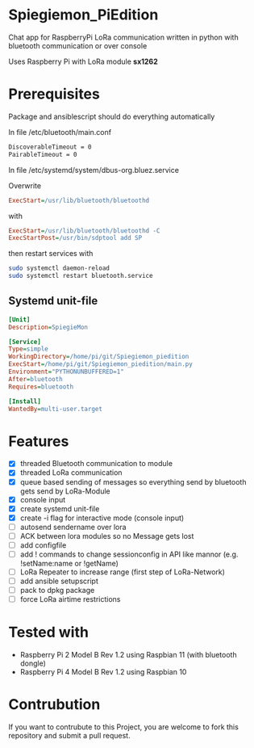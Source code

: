 # Spiegiemon_PiEdition

Chat app for RaspberryPi LoRa communication written in python with bluetooth communication or over console

Uses Raspberry Pi with LoRa module **sx1262**

# Prerequisites

Package and ansiblescript should do everything automatically

In file /etc/bluetooth/main.conf

```txt
DiscoverableTimeout = 0
PairableTimeout = 0
```


In file /etc/systemd/system/dbus-org.bluez.service

Overwrite 
```ini
ExecStart=/usr/lib/bluetooth/bluetoothd
```
with
```ini
ExecStart=/usr/lib/bluetooth/bluetoothd -C
ExecStartPost=/usr/bin/sdptool add SP
```

then restart services with 

```bash
sudo systemctl daemon-reload
sudo systemctl restart bluetooth.service
```

## Systemd unit-file
```ini
[Unit]
Description=SpiegieMon

[Service]
Type=simple
WorkingDirectory=/home/pi/git/Spiegiemon_piedition
ExecStart=/home/pi/git/Spiegiemon_piedition/main.py
Environment="PYTHONUNBUFFERED=1"
After=bluetooth
Requires=bluetooth

[Install]
WantedBy=multi-user.target
```

# Features

- [x] threaded Bluetooth communication to module
- [x] threaded LoRa communication
- [x] queue based sending of messages so everything send by bluetooth gets send by LoRa-Module
- [x] console input 
- [x] create systemd unit-file
- [x] create -i flag for interactive mode (console input)
- [ ] autosend sendername over lora
- [ ] ACK between lora modules so no Message gets lost
- [ ] add configfile
- [ ] add ! commands to change sessionconfig in API like mannor (e.g. !setName:name or !getName)
- [ ] LoRa Repeater to increase range (first step of LoRa-Network)
- [ ] add ansible setupscript
- [ ] pack to dpkg package
- [ ] force LoRa airtime restrictions

# Tested with

- Raspberry Pi 2 Model B Rev 1.2 using Raspbian 11
(with bluetooth dongle)
- Raspberry Pi 4 Model B Rev 1.2 using Raspbian 10

# Contrubution

If you want to contrubute to this Project, you are welcome to fork this repository and submit a pull request.